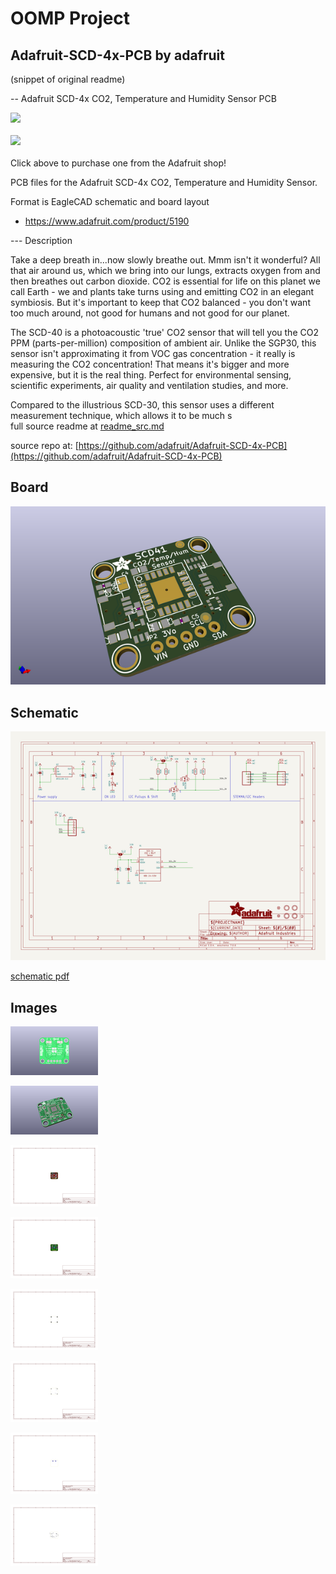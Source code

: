# OOMP Project  
## Adafruit-SCD-4x-PCB  by adafruit  
  
(snippet of original readme)  
  
-- Adafruit SCD-4x CO2, Temperature and Humidity Sensor PCB  
  
<a href="http://www.adafruit.com/products/5190"><img src="assets/5190.jpg?raw=true" width="500px"></a><br/>  
<a href="http://www.adafruit.com/products/5187"><img src="assets/5187.jpg?raw=true" width="500px"></a><br/>  
Click above to purchase one from the Adafruit shop!  
  
PCB files for the Adafruit SCD-4x CO2, Temperature and Humidity Sensor.   
  
Format is EagleCAD schematic and board layout  
* https://www.adafruit.com/product/5190  
  
--- Description  
  
Take a deep breath in...now slowly breathe out. Mmm isn't it wonderful? All that air around us, which we bring into our lungs, extracts oxygen from and then breathes out carbon dioxide. CO2 is essential for life on this planet we call Earth - we and plants take turns using and emitting CO2 in an elegant symbiosis. But it's important to keep that CO2 balanced - you don't want too much around, not good for humans and not good for our planet.  
  
The SCD-40 is a photoacoustic 'true' CO2 sensor that will tell you the CO2 PPM (parts-per-million) composition of ambient air. Unlike the SGP30, this sensor isn't approximating it from VOC gas concentration - it really is measuring the CO2 concentration! That means it's bigger and more expensive, but it is the real thing. Perfect for environmental sensing, scientific experiments, air quality and ventilation studies, and more.  
  
Compared to the illustrious SCD-30, this sensor uses a different measurement technique, which allows it to be much s  
  full source readme at [readme_src.md](readme_src.md)  
  
source repo at: [https://github.com/adafruit/Adafruit-SCD-4x-PCB](https://github.com/adafruit/Adafruit-SCD-4x-PCB)  
## Board  
  
[![working_3d.png](working_3d_600.png)](working_3d.png)  
## Schematic  
  
[![working_schematic.png](working_schematic_600.png)](working_schematic.png)  
  
[schematic pdf](working_schematic.pdf)  
## Images  
  
[![working_3D_bottom.png](working_3D_bottom_140.png)](working_3D_bottom.png)  
  
[![working_3D_top.png](working_3D_top_140.png)](working_3D_top.png)  
  
[![working_assembly_page_01.png](working_assembly_page_01_140.png)](working_assembly_page_01.png)  
  
[![working_assembly_page_02.png](working_assembly_page_02_140.png)](working_assembly_page_02.png)  
  
[![working_assembly_page_03.png](working_assembly_page_03_140.png)](working_assembly_page_03.png)  
  
[![working_assembly_page_04.png](working_assembly_page_04_140.png)](working_assembly_page_04.png)  
  
[![working_assembly_page_05.png](working_assembly_page_05_140.png)](working_assembly_page_05.png)  
  
[![working_assembly_page_06.png](working_assembly_page_06_140.png)](working_assembly_page_06.png)  
